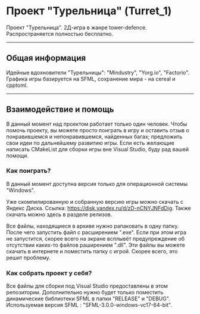 # Проект "Турельница" (Turret_1) 
Проект "Турельница". 2Д-игра в жанре tower-defence. Распространяется полностью бесплатно.
___
## Общая информация
Идейные вдохновители "Турельницы": "Mindustry", "Yorg.io", "Factorio". 
Графика игры базируется на SFML, соxранение мира - на cereal и cpptoml.
___
## Взаимодействие и помощь
В данный момент над проектом работает только один человек. Чтобы помочь проекту, вы можете просто поиграть в игру и оставить отзыв о понравившемся и непонравившемся, найденных багах; предложить свои идеи по дальнейшему развитию игры.
Если есть желающие написать CMakeList для сборки игры вне Visual Studio, буду рад вашей помощи.
### Как поиграть?
В данный момент доступна версия только для операционной системы "Windows".

Уже скомпилированную и собранную версию игры можно скачать с Яндекс Диска. Ссылка: <https://disk.yandex.ru/d/zD-nCNYJNFdDig>. Также скачать можно здесь в разделе релизов.

Все файлы, находящиеся в архиве нужно рапаковать в одну папку. После чего запустить файл с расширением ".exe". Если при этом игра не запустится, скорее всего на экране всплывёт предупреждение об отсутствии каких-то файлов  раширением ".dll". Эти файлы вы можете скачать в интернете и поместить папку с игрой. Скорее всего, это решит проблему.
### Как собрать проект у себя?
Все файлы для сборки под Visual Studio предоставлены в этом репозитории. Дополнительно нужно будет только поместить динамические библиотеки SFML в папки "RELEASE" и "DEBUG". Используемая версия SFML : "SFML-3.0.0-windows-vc17-64-bit".

